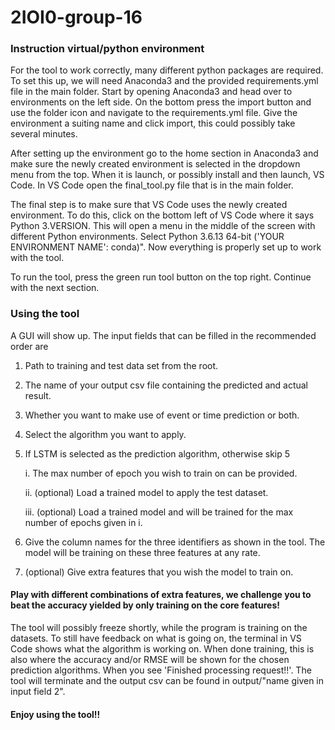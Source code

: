 # 2IOI0-group-16

### Instruction virtual/python environment

For the tool to work correctly, many different python packages are required. To set this up, we will need Anaconda3 and the provided requirements.yml file in the main folder.
Start by opening Anaconda3 and head over to environments on the left side. On the bottom press the import button and use the folder icon and navigate to the requirements.yml file.
Give the environment a suiting name and click import, this could possibly take several minutes.

After setting up the environment go to the home section in Anaconda3 and make sure the newly created environment is selected in the dropdown menu from the top.
When it is launch, or possibly install and then launch, VS Code. In VS Code open the final_tool.py file that is in the main folder.

The final step is to make sure that VS Code uses the newly created environment. To do this, click on the bottom left of VS Code where it says Python 3.VERSION.
This will open a menu in the middle of the screen with different Python environments. Select Python 3.6.13 64-bit ('YOUR ENVIRONMENT NAME': conda)".
Now everything is properly set up to work with the tool.

To run the tool, press the green run tool button on the top right. Continue with the next section.

### Using the tool

A GUI will show up.
The input fields that can be filled in the recommended order are

1. Path to training and test data set from the root.
2. The name of your output csv file containing the predicted and actual result.
3. Whether you want to make use of event or time prediction or both.
4. Select the algorithm you want to apply.
5. If LSTM is selected as the prediction algorithm, otherwise skip 5

   i. The max number of epoch you wish to train on can be provided.

   ii. (optional) Load a trained model to apply the test dataset.

   iii. (optional) Load a trained model and will be trained for the max number of epochs given in i.

6. Give the column names for the three identifiers as shown in the tool. The model will be training on these three features at any rate.
7. (optional) Give extra features that you wish the model to train on.

#### Play with different combinations of extra features, we challenge you to beat the accuracy yielded by only training on the core features!

The tool will possibly freeze shortly, while the program is training on the datasets.
To still have feedback on what is going on, the terminal in VS Code shows what the algorithm is working on.
When done training, this is also where the accuracy and/or RMSE will be shown for the chosen prediction algorithms.
When you see 'Finished processing request!!'. The tool will terminate and the output csv can be found in output/"name given in input field 2".

#### Enjoy using the tool!!
